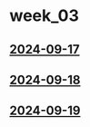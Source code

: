 # week_03 <!-- markmap: foldAll -->
## [2024-09-17](2024-09-17/2024-09-17.html)
## [2024-09-18](2024-09-18/2024-09-18.html)
## [2024-09-19](2024-09-19/2024-09-19.html)
